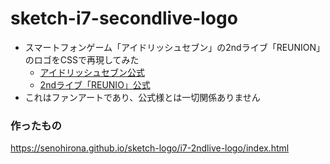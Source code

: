 # sketch-i7-secondlive-logo

- スマートフォンゲーム「アイドリッシュセブン」の2ndライブ「REUNION」のロゴをCSSで再現してみた
    - [アイドリッシュセブン公式](https://idolish7.com/)
    - [2ndライブ「REUNIO」公式](https://idolish7.com/2ndlive/)
- これはファンアートであり、公式様とは一切関係ありません


### 作ったもの

https://senohirona.github.io/sketch-logo/i7-2ndlive-logo/index.html
